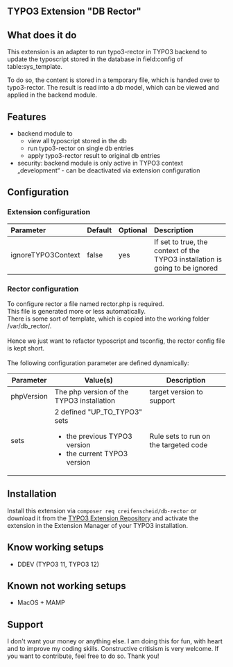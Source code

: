 ## TYPO3 Extension "DB Rector"

## What does it do
This extension is an adapter to run typo3-rector in TYPO3 backend to update the typoscript stored in the database in field:config of table:sys_template.

To do so, the content is stored in a temporary file, which is handed over to typo3-rector.
The result is read into a db model, which can be viewed and applied in the backend module.

## Features
- backend module to
  - view all typoscript stored in the db
  - run typo3-rector on single db entries
  - apply typo3-rector result to original db entries
- security: backend module is only active in TYPO3 context „development“ - can be deactivated via extension configuration

## Configuration
### Extension configuration
| Parameter | Default | Optional | Description                                                                  |
|:----------|:--------|:---------|:-----------------------------------------------------------------------------|
|ignoreTYPO3Context|false|yes| If set to true, the context of the TYPO3 installation is going to be ignored |

### Rector configuration
To configure rector a file named rector.php is required.<br>
This file is generated more or less automatically.<br>
There is some sort of template, which is copied into the working folder /var/db_rector/.<br>
<br>
Hence we just want to refactor typoscript and tsconfig, the rector config file is kept short.<br>
<br>
The following configuration parameter are defined dynamically:

| Parameter  | Value(s)                                                                                                   | Description                           |
|------------|------------------------------------------------------------------------------------------------------------|---------------------------------------|
| phpVersion | The php version of the TYPO3 installation                                                                  | target version to support             |
| sets       | 2 defined "UP_TO_TYPO3" sets<ul><li>the previous TYPO3 version</li><li>the current TYPO3 version</li></ul> | Rule sets to run on the targeted code |

## Installation

Install this extension via `composer req creifenscheid/db-rector` or download it from the [TYPO3 Extension Repository](https://extensions.typo3.org/extension/db_rector/) and activate
the extension in the Extension Manager of your TYPO3 installation.

## Know working setups

* DDEV (TYPO3 11, TYPO3 12)

## Known not working setups

* MacOS + MAMP

## Support
I don't want your money or anything else.
I am doing this for fun, with heart and to improve my coding skills.
Constructive critisism is very welcome.
If you want to contribute, feel free to do so.
Thank you!
